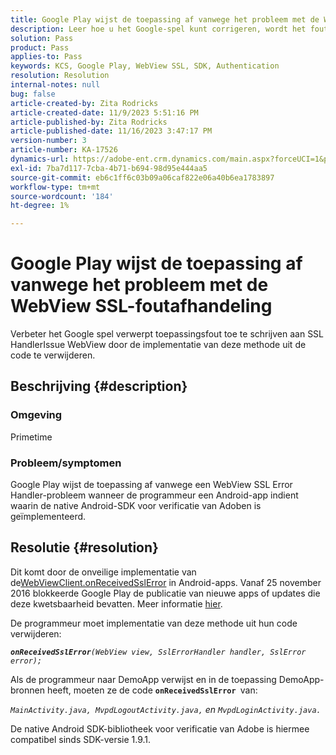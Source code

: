 ```yaml
---
title: Google Play wijst de toepassing af vanwege het probleem met de WebView SSL-foutafhandeling
description: Leer hoe u het Google-spel kunt corrigeren, wordt het foutbericht van de app afgewezen.
solution: Pass
product: Pass
applies-to: Pass
keywords: KCS, Google Play, WebView SSL, SDK, Authentication
resolution: Resolution
internal-notes: null
bug: false
article-created-by: Zita Rodricks
article-created-date: 11/9/2023 5:51:16 PM
article-published-by: Zita Rodricks
article-published-date: 11/16/2023 3:47:17 PM
version-number: 3
article-number: KA-17526
dynamics-url: https://adobe-ent.crm.dynamics.com/main.aspx?forceUCI=1&pagetype=entityrecord&etn=knowledgearticle&id=12e77291-287f-ee11-8179-6045bd006b4b
exl-id: 7ba7d117-7cba-4b71-b694-98d95e444aa5
source-git-commit: eb6c1ff6c03b09a06caf822e06a40b6ea1783897
workflow-type: tm+mt
source-wordcount: '184'
ht-degree: 1%

---
```


# Google Play wijst de toepassing af vanwege het probleem met de WebView SSL-foutafhandeling


Verbeter het Google spel verwerpt toepassingsfout toe te schrijven aan SSL HandlerIssue WebView door de implementatie van deze methode uit de code te verwijderen.

## Beschrijving {#description}


### <b>Omgeving</b>

Primetime



### <b>Probleem/symptomen</b>

Google Play wijst de toepassing af vanwege een WebView SSL Error Handler-probleem wanneer de programmeur een Android-app indient waarin de native Android-SDK voor verificatie van Adoben is geïmplementeerd.


## Resolutie {#resolution}


Dit komt door de onveilige implementatie van de[WebViewClient.onReceivedSslError](https://developer.android.com/reference/android/webkit/WebViewClient.html#onReceivedSslError%28android.webkit.WebView,%20android.webkit.SslErrorHandler,%20android.net.http.SslError%29) in Android-apps. Vanaf 25 november 2016 blokkeerde Google Play de publicatie van nieuwe apps of updates die deze kwetsbaarheid bevatten. Meer informatie [hier](https://support.google.com/faqs/answer/7071387?hl=en).

De programmeur moet implementatie van deze methode uit hun code verwijderen:

<b>*`onReceivedSslError`</b>`(WebView view, SslErrorHandler handler, SslError error);`*

Als de programmeur naar DemoApp verwijst en in de toepassing DemoApp-bronnen heeft, moeten ze de code <b>`onReceivedSslError `</b>van:

*`MainActivity.java, MvpdLogoutActivity.java,` en `MvpdLoginActivity.java.`*

De native Android SDK-bibliotheek voor verificatie van Adobe is hiermee compatibel sinds SDK-versie 1.9.1.
